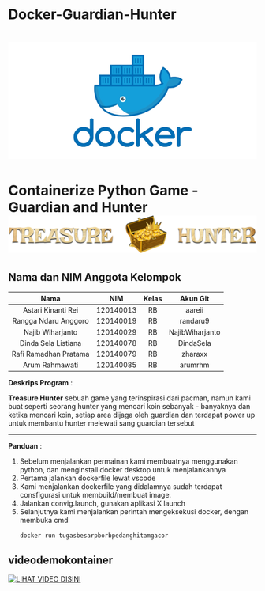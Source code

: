 # Docker-Guardian-Hunter
![Img 1](docker.png)
========================================
Containerize Python Game - Guardian and Hunter
![Img 1](Judul.png)
========================================

## Nama dan NIM Anggota Kelompok
| Nama | NIM | Kelas | Akun Git |
| :---: | :---: | :---: | :---: |
| Astari Kinanti Rei          | 120140013 | RB | aareii          |
| Rangga Ndaru Anggoro        | 120140019 | RB | randaru9        |
| Najib Wiharjanto            | 120140029 | RB | NajibWiharjanto |
| Dinda Sela Listiana         | 120140078 | RB | DindaSela       |
| Rafi Ramadhan Pratama       | 120140079 | RB | zharaxx         |
| Arum Rahmawati              | 120140085 | RB | arumrhm         |

**Deskrips Program** :

**Treasure Hunter** sebuah game yang terinspirasi dari pacman, namun kami buat seperti seorang hunter yang mencari koin sebanyak - banyaknya dan ketika mencari koin, setiap area dijaga oleh guardian dan terdapat power up untuk membantu hunter melewati sang guardian tersebut

***

**Panduan** :

1. Sebelum menjalankan permainan kami membuatnya menggunakan python, dan menginstall docker desktop untuk menjalankannya
2. Pertama jalankan dockerfile lewat vscode
3. Kami menjalankan dockerfile yang didalamnya sudah terdapat consfigurasi untuk membuild/membuat image.
5. Jalankan convig.launch, gunakan aplikasi X launch
4. Selanjutnya kami menjalankan perintah mengeksekusi docker, dengan membuka cmd
    ``` bash
    docker run tugasbesarpborbpedanghitamgacor
    ```
## videodemokontainer

[![LIHAT VIDEO DISINI](https://user-images.githubusercontent.com/94521429/170832332-e6a37f02-b9ff-408a-bad5-58c0600487b4.png)](https://youtu.be/WE8XTFlB8OQ)
